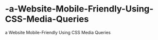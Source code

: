 # -a-Website-Mobile-Friendly-Using-CSS-Media-Queries
 a Website Mobile-Friendly Using CSS Media Queries
